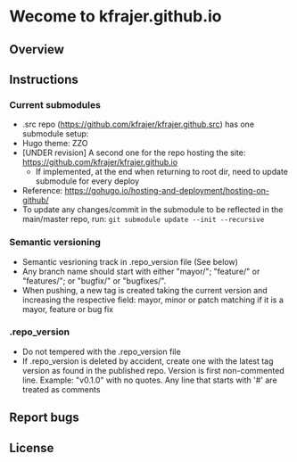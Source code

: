  # Wecome to kfrajer.github.io

## Overview

## Instructions

### Current submodules
* .src repo (https://github.com/kfrajer/kfrajer.github.src) has one submodule setup:
* Hugo theme: ZZO
* [UNDER revision] A second one for the repo hosting the site: https://github.com/kfrajer/kfrajer.github.io
  - If implemented, at the end when returning to root dir, need to update submodule for every deploy
* Reference: https://gohugo.io/hosting-and-deployment/hosting-on-github/
* To update any changes/commit in the submodule to be reflected in the main/master repo, run:
  `git submodule update --init --recursive`

### Semantic versioning
* Semantic vesrioning track in .repo_version file (See below)
* Any branch name should start with either "mayor/"; "feature/" or "features/"; or "bugfix/" or "bugfixes/". 
* When pushing, a new tag is created taking the current version and increasing the respective field: mayor, minor or patch matching if it is a mayor, feature or bug fix

### .repo_version
* Do not tempered with the .repo_version file
* If .repo_version is deleted by accident, create one with the latest tag version as found in the published repo. Version is first non-commented line. Example: "v0.1.0" with no quotes. Any line that starts with '#' are treated as comments

## Report bugs

## License
